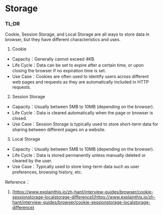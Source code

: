 # Storage

### TL;DR

Cookie, Session Storage, and Local Storage are all ways to store data in browser, but they have different characteristics and uses.

1. Cookie

- Capacity：Generally cannot exceed 4KB.
- Life Cycle：Data can be set to expire after a certain time, or upon closing the browser if no expiration time is set.
- Use Case：Cookies are often used to identify users across different web pages and requests as they are automatically included in HTTP requests.

2. Session Storage

- Capacity：Usually between 5MB to 10MB (depending on the browser).
- Life Cycle：Data is cleared automatically when the page or browser is closed.
- Use Case：Session Storage is typically used to store short-term data for sharing between different pages on a website.

3. Local Storage

- Capacity：Usually between 5MB to 10MB (depending on the browser).
- Life Cycle：Data is stored permanently unless manually deleted or cleared by the user.
- Use Case：Typically used to store long-term data such as user preferences, browsing history, etc.

Reference：

1. [https://www.explainthis.io/zh-hant/interview-guides/browser/cookie-sessionstorage-localstorage-difference](https://www.explainthis.io/zh-hant/interview-guides/browser/cookie-sessionstorage-localstorage-difference)
